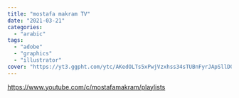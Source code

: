 ```yaml
---
title: "mostafa makram TV"
date: "2021-03-21"
categories:
  - "arabic"
tags:
  - "adobe"
  - "graphics"
  - "illustrator‎"
cover: "https://yt3.ggpht.com/ytc/AKedOLTs5xPwjVzxhss34sTUBnFyrJApSllD0pa3oQaOhw=s88-c-k-c0x00ffffff-no-rj"
---
```


https://www.youtube.com/c/mostafamakram/playlists
